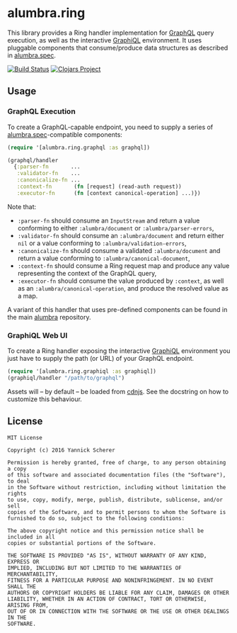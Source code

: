 # alumbra.ring

This library provides a Ring handler implementation for [GraphQL][graphql] query
execution, as well as the interactive [GraphiQL][graphiql] environment. It uses
pluggable components that consume/produce data structures as described in
[alumbra.spec][alumbra-spec].

[![Build Status](https://travis-ci.org/alumbra/alumbra.ring.svg?branch=master)](https://travis-ci.org/alumbra/alumbra.ring)
[![Clojars Project](https://img.shields.io/clojars/v/alumbra/ring.svg)](https://clojars.org/alumbra/ring)

[graphql]: http://graphql.org
[graphiql]: https://github.com/graphql/graphiql
[alumbra-spec]: https://github.com/alumbra/alumbra.spec

## Usage

### GraphQL Execution

To create a GraphQL-capable endpoint, you need to supply a series of
[alumbra.spec][alumbra-spec]-compatible components:

```clojure
(require '[alumbra.ring.graphql :as graphql])

(graphql/handler
  {:parser-fn       ...
   :validator-fn    ...
   :canonicalize-fn ...
   :context-fn       (fn [request] (read-auth request))
   :executor-fn      (fn [context canonical-operation] ...)})
```

Note that:

- `:parser-fn` should consume an `InputStream` and return a value conforming to
  either `:alumbra/document` or `:alumbra/parser-errors`,
- `:validator-fn` should consume an `:alumbra/document` and return either `nil` or
  a value conforming to `:alumbra/validation-errors`,
- `:canonicalize-fn` should consume a validated `:alumbra/document` and return a
  value conforming to `:alumbra/canonical-document`,
- `:context-fn` should consume a Ring request map and produce any value
  representing the context of the GraphQL query,
- `:executor-fn` should consume the value produced by `:context`, as well as an
  `:alumbra/canonical-operation`, and produce the resolved value as a map.

A variant of this handler that uses pre-defined components can be found in
the main [alumbra][alumbra] repository.

[alumbra]: https://github.com/alumbra/alumbra

### GraphiQL Web UI

To create a Ring handler exposing the interactive [GraphiQL][graphiql]
environment you just have to supply the path (or URL) of your GraphQL endpoint.

```clojure
(require '[alumbra.ring.graphiql :as graphiql])
(graphiql/handler "/path/to/graphql")
```

Assets will – by default – be loaded from [cdnjs][cdnjs]. See the docstring
on how to customize this behaviour.

[cdnjs]: https://cdnjs.com/

## License

```
MIT License

Copyright (c) 2016 Yannick Scherer

Permission is hereby granted, free of charge, to any person obtaining a copy
of this software and associated documentation files (the "Software"), to deal
in the Software without restriction, including without limitation the rights
to use, copy, modify, merge, publish, distribute, sublicense, and/or sell
copies of the Software, and to permit persons to whom the Software is
furnished to do so, subject to the following conditions:

The above copyright notice and this permission notice shall be included in all
copies or substantial portions of the Software.

THE SOFTWARE IS PROVIDED "AS IS", WITHOUT WARRANTY OF ANY KIND, EXPRESS OR
IMPLIED, INCLUDING BUT NOT LIMITED TO THE WARRANTIES OF MERCHANTABILITY,
FITNESS FOR A PARTICULAR PURPOSE AND NONINFRINGEMENT. IN NO EVENT SHALL THE
AUTHORS OR COPYRIGHT HOLDERS BE LIABLE FOR ANY CLAIM, DAMAGES OR OTHER
LIABILITY, WHETHER IN AN ACTION OF CONTRACT, TORT OR OTHERWISE, ARISING FROM,
OUT OF OR IN CONNECTION WITH THE SOFTWARE OR THE USE OR OTHER DEALINGS IN THE
SOFTWARE.
```
